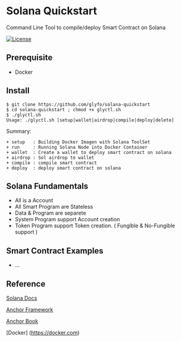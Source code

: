 # Solana Quickstart

Command Line Tool to compile/deploy Smart Contract on Solana

[![License](https://img.shields.io/badge/License-Apache_2.0-blue.svg)](https://opensource.org/licenses/Apache-2.0)

## Prerequisite 

+ Docker 

## Install 

```console
$ git clone https://github.com/glyfo/solana-quickstart
$ cd solana-quickstart ; chmod +x glyctl.sh
$ ./glyctl.sh
Usage: ./glyctl.sh [setup|wallet|airdrop|compile|deploy|delete]
```

Summary:

```console
+ setup   : Building Docker Imagen with Solana ToolSet 
+ run     : Running Solana Node into Docker Container
+ wallet  : Create a wallet to deploy smart contract on solana
+ airdrop : Sol airdrop to wallet 
+ compile : compile smart contract 
+ deploy  : deploy smart contract on solana
```
## Solana Fundamentals

+ All is a Account 
+ All Smart Program are Stateless 
+ Data & Program are separete 
+ System Program support Account creation
+ Token Program support Token creation. ( Funglble & No-Fungible support )

## Smart Contract Examples 

+ ...

## Reference

[Solana Docs](https://docs.solana.com/)

[Anchor Framework](https://github.com/project-serum/anchor)

[Anchor Book](https://book.anchor-lang.com/)

[Docker] (https://docker.com)